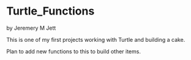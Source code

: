 # Turtle_Functions
by Jeremery M Jett

This is one of my first projects working with Turtle and building a cake.  

Plan to add new functions to this to build other items.
